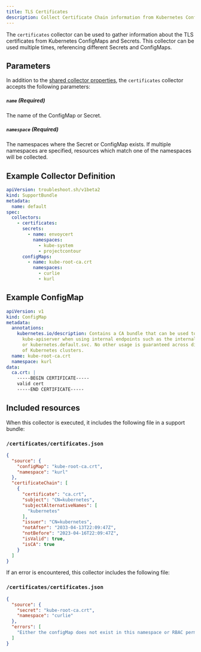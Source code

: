 ```yaml
---
title: TLS Certificates
description: Collect Certificate Chain information from Kubernetes ConfigMaps and Secrets in collected output
---
```


The `certificates` collector can be used to gather information about the TLS certificates from Kubernetes ConfigMaps and Secrets. This collector can be used multiple times, referencing different Secrets and ConfigMaps.

## Parameters

In addition to the [shared collector properties](https://troubleshoot.sh/docs/collect/collectors/#shared-properties), the `certificates` collector accepts the following parameters:

##### `name` (Required)

The name of the ConfigMap or Secret.

##### `namespace` (Required)

The namespaces where the Secret or ConfigMap exists. If multiple namespaces are specified, resources which match one of the namespaces will be collected.

## Example Collector Definition

```yaml
apiVersion: troubleshoot.sh/v1beta2
kind: SupportBundle
metadata:
  name: default
spec:
  collectors:
    - certificates: 
      secrets:
        - name: envoycert
          namespaces:
            - kube-system
            - projectcontour
      configMaps:
        - name: kube-root-ca.crt
          namespaces:
            - curlie
            - kurl
```

## Example ConfigMap

```yaml
apiVersion: v1
kind: ConfigMap
metadata:
  annotations:
    kubernetes.io/description: Contains a CA bundle that can be used to verify the
      kube-apiserver when using internal endpoints such as the internal service IP
      or kubernetes.default.svc. No other usage is guaranteed across distributions
      of Kubernetes clusters.
  name: kube-root-ca.crt
  namespace: kurl
data:
  ca.crt: |
    -----BEGIN CERTIFICATE-----
    valid cert
    -----END CERTIFICATE-----
```

## Included resources

When this collector is executed, it includes the following file in a support bundle:

### `/certificates/certificates.json`

```json
{
  "source": {
    "configMap": "kube-root-ca.crt",
    "namespace": "kurl"
  },
  "certificateChain": [
    {
      "certificate": "ca.crt",
      "subject": "CN=kubernetes",
      "subjectAlternativeNames": [
        "kubernetes"
      ],
      "issuer": "CN=kubernetes",
      "notAfter": "2033-04-13T22:09:47Z",
      "notBefore": "2023-04-16T22:09:47Z",
      "isValid": true,
      "isCA": true
    }
  ]
}
```

If an error is encountered, this collector includes the following file:

### `/certificates/certificates.json`

```json
{
  "source": {
    "secret": "kube-root-ca.crt",
    "namespace": "curlie"
  },
  "errors": [
    "Either the configMap does not exist in this namespace or RBAC permissions are preventing certificate collection"
  ]
}
```
